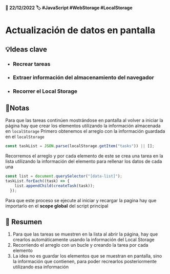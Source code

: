 **:date: 22/12/2022**
**:label: #JavaScript #WebStorage #LocalStorage** 
# Actualización de datos en pantalla
## :bulb:Ideas clave
- ### Recrear tareas
- ### Extraer información del almacenamiento del navegador 
- ### Recorrer el Local Storage 
## :notebook:Notas
Para que las tareas continúen mostrándose en pantalla al volver a iniciar la página hay que crear los elementos utilizando la información almacenada en `localStorage`
Primero obtenemos el arreglo con la información guardada en el `localStorage`
```JavaScript
const taskList = JSON.parse(localStorage.getItem("tasks")) || [];
```
Recorremos el arreglo y por cada elemento de este se crea una tarea en la lista utilizando la información del elemento para rellenar los datos de cada una
```JavaScript
const list = document.querySelector("[data-list]");
taskList.forEach((task) => {
    list.appendChild(createTask(task));
  });
```
Para que este proceso se ejecute al iniciar y recargar la pagina hay que importarlo en el **scope global** del script principal
## :memo: Resumen
1. Para que las tareas se muestren en la lista al abrir la página, hay que crearlos automáticamente usando la información del Local Storage
2. Recorriendo el arreglo con un bucle y creando la tarea por cada elemento
3. La idea no es guardar los elementos que se muestran en pantalla, sino la información que contienen, para poder recrearlos posteriormente utilizando esa información 